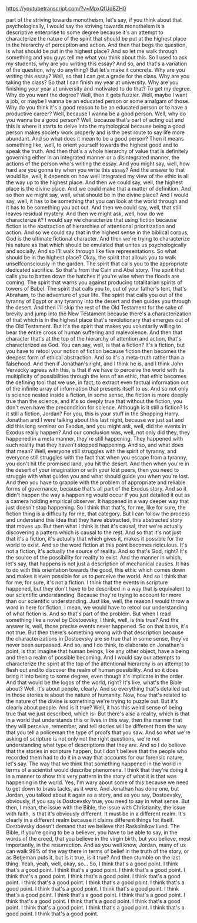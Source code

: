 https://youtubetranscript.com/?v=MpxQfUd8ZH0

 part of the striving towards monotheism, let's say, if you think about that psychologically, I would say the striving towards monotheism is a descriptive enterprise to some degree because it's an attempt to characterize the nature of the spirit that should be put at the highest place in the hierarchy of perception and action. And then that begs the question, is what should be put in the highest place? And so let me walk through something and you guys tell me what you think about this. So I used to ask my students, why are you writing this essay? And so, and that's a variation of the question, why do anything? But let's make it concrete. Why are you writing this essay? Well, so that I can get a grade for the class. Why are you taking the class? So that I can finish my year at university. Why are you finishing your year at university and motivated to do that? To get my degree. Why do you want the degree? Well, then it gets fuzzier. Well, maybe I want a job, or maybe I wanna be an educated person or some amalgam of those. Why do you think it's a good reason to be an educated person or to have a productive career? Well, because I wanna be a good person. Well, why do you wanna be a good person? Well, because that's part of acting out and this is where it starts to delve into the mythological because being a good person makes society work properly and is the best route to say life more abundant. And so what does it mean to be a good person? Then it means something like, well, to orient yourself towards the highest good and to speak the truth. And then that's a whole hierarchy of value that is definitely governing either in an integrated manner or a disintegrated manner, the actions of the person who's writing the essay. And you might say, well, how hard are you gonna try when you write this essay? And the answer to that would be, well, it depends on how well integrated my view of the ethic is all the way up to the highest place. And then we could say, well, the highest place is the divine place. And we could make that a matter of definition. And so then we might say, well, what should be in the divine place? And I would say, well, it has to be something that you can look at the world through and it has to be something you act out. And then we could say, well, that still leaves residual mystery. And then we might ask, well, how do we characterize it? I would say we characterize that using fiction because fiction is the abstraction of hierarchies of attentional prioritization and action. And so we could say that in the highest sense in the biblical corpus, God is the ultimate fictional character. And then we're trying to characterize his nature as that which should be emulated that unites us psychologically and socially. And so I'll walk through like five representations. So what should be in the highest place? Okay, the spirit that allows you to walk unselfconsciously in the garden. The spirit that calls you to the appropriate dedicated sacrifice. So that's from the Cain and Abel story. The spirit that calls you to batten down the hatches if you're wise when the floods are coming. The spirit that warns you against producing totalitarian spirits of towers of Babel. The spirit that calls you to, out of your father's tent, that's Abraham, to the adventure of your life. The spirit that calls you out of the tyranny of Egypt or any tyranny into the desert and then guides you through the desert. And then I'll skip the rest of the Old Testament for the sake of brevity and jump into the New Testament because there's a characterization of that which is in the highest place that's revolutionary that emerges out of the Old Testament. But it's the spirit that makes you voluntarily willing to bear the entire cross of human suffering and malevolence. And then that character that's at the top of the hierarchy of attention and action, that's characterized as God. You can say, well, is that a fiction? It's a fiction, but you have to retool your notion of fiction because fiction then becomes the deepest form of ethical abstraction. And so it's a meta-truth rather than a falsehood. And then if Jonathan's right, and I think he is, and I think John Vervecky agrees with this, is that if we have to perceive the world with its multiplicity of possibilities through the lens of an ethic, that ethic becomes the defining tool that we use, in fact, to extract even factual information out of the infinite array of information that presents itself to us. And so not only is science nested inside a fiction, in some sense, the fiction is more deeply true than the science, and it's so deeply true that without the fiction, you don't even have the precondition for science. Although is it still a fiction? Is it still a fiction, Jordan? For you, this is your stuff in the Shopping Harry. Jonathan and I were talking about this last night, because we just sat and did this long seminar on Exodus, and you might ask, well, did the events in Exodus really happen? And our conclusion was, well, not only did they, they happened in a meta manner, they're still happening. They happened with such reality that they haven't stopped happening. And so, and what does that mean? Well, everyone still struggles with the spirit of tyranny, and everyone still struggles with the fact that when you escape from a tyranny, you don't hit the promised land, you hit the desert. And then when you're in the desert of your imagination or with your lost peers, then you need to struggle with what guides you and what should guide you when you're lost. And then you have to grapple with the problem of appropriate and reliable forms of governance, because that's all part of the Exodus story. And so it didn't happen the way a happening would occur if you just detailed it out as a camera holding empirical observer. It happened in a way deeper way that just doesn't stop happening. So I think that that's, for me, like for sure, the fiction thing is a difficulty for me, that category. But I can follow the process and understand this idea that they have abstracted, this abstracted story that moves up. But then what I think is that it's causal, that we're actually discovering a pattern which is causal to the rest. And so that it's not just that it's a fiction, it's actually that which gives it, makes it possible for the world to exist. And so the word fiction at this point becomes ridiculous. It's not a fiction, it's actually the source of reality. And so that's God, right? It's the source of the possibility for reality to exist. And the manner in which, let's say, that happens is not just a description of mechanical causes. It has to do with this orientation towards the good, this ethic which comes down and makes it even possible for us to perceive the world. And so I think that for me, for sure, it's not a fiction. I think that the events in scripture happened, but they don't have to be described in a way that is equivalent to our scientific understanding. Because they're trying to account for more than our scientific understanding. Just like, well, the reason I would throw a word in here for fiction, I mean, we would have to retool our understanding of what fiction is. And so that's part of the problem. But when I read something like a novel by Dostoevsky, I think, well, is this true? And the answer is, well, those precise events never happened. So on that basis, it's not true. But then there's something wrong with that description because the characterizations in Dostoevsky are so true that in some sense, they've never been surpassed. And so, and I do think, to elaborate on Jonathan's point, is that imagine that human beings, like any other object, have a being and then a realm of possible becoming. And I would say our attempts to characterize the spirit at the top of the attentional hierarchy is an attempt to flesh out and to discover the realm of human possibility. And so it does bring it into being to some degree, even though it's implicate in the order. And that would be the logos of the world, right? It's like, what's the Bible about? Well, it's about people, clearly. And so everything that's detailed out in those stories is about the nature of humanity. Now, how that's related to the nature of the divine is something we're trying to puzzle out. But it's clearly about people. And is it true? Well, it has this weird sense of being true that we just described, which is- But there's also a reality, which is that in a world that understands this or lives in this way, then the manner that they will perceive, remember, and tell stories will be different from the way that you tell a policeman the type of proofs that you saw. And so what we're asking of scripture is not only not the right questions, we're not understanding what type of descriptions that they are. And so I do believe that the stories in scripture happen, but I don't believe that the people who recorded them had to do it in a way that accounts for our forensic nature, let's say. The way that we think that something happened in the world in terms of a scientist would describe phenomena. I think that they're doing it in a manner to show this very pattern in the story of what it is that was happening in the world. Yes, I'm wary about some of this because we need to get down to brass tacks, as it were. And Jonathan has done one, but Jordan, you talked about it again as a story, and as you say, Dostoevsky, obviously, if you say is Dostoevsky true, you need to say in what sense. But then, I mean, the issue with the Bible, the issue with Christianity, the issue with faith, is that it's obviously different. It must be in a different realm. It's clearly in a different realm because it claims different things for itself. Dostoevsky doesn't demand that we believe that Raskolnikov lived. The Bible, if you're going to be a believer, you have to be able to say, in the words of the creed, that you believe in the virgin birth, but you believe, most importantly, in the resurrection. And as you well know, Jordan, many of us can walk 99% of the way there in terms of belief in the truth of the story, or as Betjeman puts it, but is it true, is it true? And then stumble on the last thing. Yeah, yeah, well, okay, so... So, I think that's a good point. I think that's a good point. I think that's a good point. I think that's a good point. I think that's a good point. I think that's a good point. I think that's a good point. I think that's a good point. I think that's a good point. I think that's a good point. I think that's a good point. I think that's a good point. I think that's a good point. I think that's a good point. I think that's a good point. I think that's a good point. I think that's a good point. I think that's a good point. I think that's a good point. I think that's a good point. I think that's a good point. I think that's a good point.